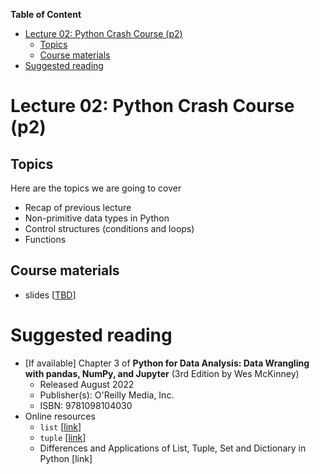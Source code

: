 **Table of Content**
- [Lecture 02: Python Crash Course (p2)](#lecture-02-python-crash-course-p2)
  - [Topics](#topics)
  - [Course materials](#course-materials)
- [Suggested reading](#suggested-reading)


# Lecture 02: Python Crash Course (p2)

## Topics
Here are the topics we are going to cover
* Recap of previous lecture
* Non-primitive data types in Python
* Control structures (conditions and loops)
* Functions

## Course materials
* slides [[TBD](https://docs.google.com/presentation/d/1T8cfUbD1nhGtIAzM6uJuLPAcYzCAfCs5q_4XgVkFQPM/edit#slide=id.p)]

# Suggested reading
* [If available] Chapter 3 of **Python for Data Analysis: Data Wrangling with pandas, NumPy, and Jupyter** (3rd Edition by Wes McKinney)
  * Released August 2022
  * Publisher(s): O'Reilly Media, Inc.
  * ISBN: 9781098104030
* Online resources
  * `list` [[link](https://www.geeksforgeeks.org/python-lists/)]
  * `tuple` [[link](https://www.geeksforgeeks.org/python-tuples/)]
  * Differences and Applications of List, Tuple, Set and Dictionary in Python [link]

